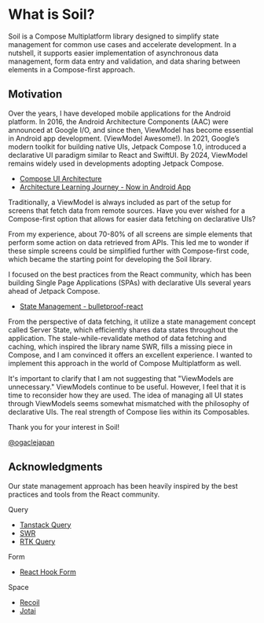 # What is Soil?

Soil is a Compose Multiplatform library designed to simplify state management for common use cases and accelerate development. 
In a nutshell, it supports easier implementation of asynchronous data management, form data entry and validation, and data sharing between elements in a Compose-first approach.

## Motivation

Over the years, I have developed mobile applications for the Android platform. In 2016, the Android Architecture Components (AAC) were announced at Google I/O, and since then, ViewModel has become essential in Android app development. (ViewModel Awesome!). In 2021, Google’s modern toolkit for building native UIs, Jetpack Compose 1.0, introduced a declarative UI paradigm similar to React and SwiftUI. By 2024, ViewModel remains widely used in developments adopting Jetpack Compose.

- [Compose UI Architecture](https://developer.android.com/develop/ui/compose/architecture)
- [Architecture Learning Journey - Now in Android App](https://github.com/android/nowinandroid/blob/main/docs/ArchitectureLearningJourney.md)

Traditionally, a ViewModel is always included as part of the setup for screens that fetch data from remote sources.
Have you ever wished for a Compose-first option that allows for easier data fetching on declarative UIs?

From my experience, about 70-80% of all screens are simple elements that perform some action on data retrieved from APIs. 
This led me to wonder if these simple screens could be simplified further with Compose-first code, which became the starting point for developing the Soil library.

I focused on the best practices from the React community, which has been building Single Page Applications (SPAs) with declarative UIs several years ahead of Jetpack Compose.

- [State Management - bulletproof-react](https://github.com/alan2207/bulletproof-react/blob/master/docs/state-management.md)

From the perspective of data fetching, it utilize a state management concept called Server State, which efficiently shares data states throughout the application.
The stale-while-revalidate method of data fetching and caching, which inspired the library name SWR, fills a missing piece in Compose, and I am convinced it offers an excellent experience. 
I wanted to implement this approach in the world of Compose Multiplatform as well.

It's important to clarify that I am not suggesting that "ViewModels are unnecessary." ViewModels continue to be useful. 
However, I feel that it is time to reconsider how they are used. The idea of managing all UI states through ViewModels seems somewhat mismatched with the philosophy of declarative UIs. 
The real strength of Compose lies within its Composables.

Thank you for your interest in Soil!

[@ogaclejapan](https://github.com/ogaclejapan/)


## Acknowledgments

Our state management approach has been heavily inspired by the best practices and tools from the React community.

Query

- [Tanstack Query](https://github.com/tanstack/query)
- [SWR](https://github.com/vercel/swr)
- [RTK Query](https://github.com/reduxjs/redux-toolkit/blob/master/docs/rtk-query/overview.md)

Form

- [React Hook Form](https://github.com/react-hook-form/react-hook-form)

Space

- [Recoil](https://github.com/facebookexperimental/Recoil)
- [Jotai](https://github.com/pmndrs/jotai)

